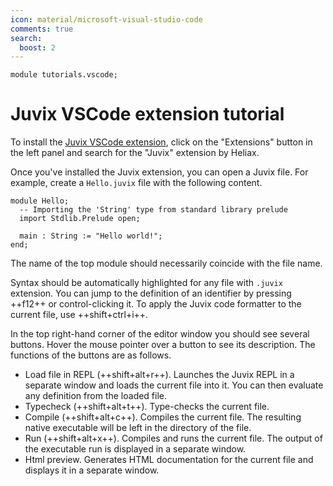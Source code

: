 ```yaml
---
icon: material/microsoft-visual-studio-code
comments: true
search:
  boost: 2
---
```


```juvix hide
module tutorials.vscode;
```

# Juvix VSCode extension tutorial

To install the [Juvix VSCode extension][vscode-marketplace], click on the
"Extensions" button in the left panel and search for the "Juvix" extension by
Heliax.

Once you've installed the Juvix extension, you can open a Juvix file. For
example, create a `Hello.juvix` file with the following content.

```juvix
module Hello;
  -- Importing the 'String' type from standard library prelude
  import Stdlib.Prelude open;

  main : String := "Hello world!";
end;
```

The name of the top module should necessarily coincide with the file name.

Syntax should be automatically highlighted for any file with `.juvix` extension.
You can jump to the definition of an identifier by pressing ++f12++ or
control-clicking it. To apply the Juvix code formatter to the current file, use
++shift+ctrl+i++.

In the top right-hand corner of the editor window you should see several
buttons. Hover the mouse pointer over a button to see its description. The
functions of the buttons are as follows.

- Load file in REPL (++shift+alt+r++). Launches the Juvix REPL in a separate
  window and loads the current file into it. You can then evaluate any
  definition from the loaded file.
- Typecheck (++shift+alt+t++). Type-checks the current file.
- Compile (++shift+alt+c++). Compiles the current file. The resulting native
  executable will be left in the directory of the file.
- Run (++shift+alt+x++). Compiles and runs the current file. The output of the
  executable run is displayed in a separate window.
- Html preview. Generates HTML documentation for the current file and displays
  it in a separate window.

[vscode-marketplace]:
    https://marketplace.visualstudio.com/items?itemName=heliax.juvix-mode
